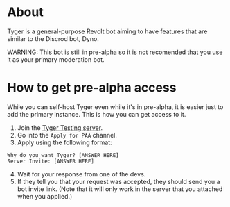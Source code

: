 # About
 Tyger is a general-purpose Revolt bot aiming to have features that are similar to the Discrod bot, Dyno.

 WARNING: This bot is still in pre-alpha so it is not recomended that you use it as your primary moderation bot.

# How to get pre-alpha access
While you can self-host Tyger even while it's in pre-alpha, it is easier just to add the primary instance. This is how you can get access to it.

1. Join the [Tyger Testing server](https://nightly.revolt.chat/invite/hg2HCTaW).
2. Go into the `Apply for PAA` channel.
3. Apply using the following format:
```
Why do you want Tyger? [ANSWER HERE]
Server Invite: [ANSWER HERE]
```
4. Wait for your response from one of the devs.
5. If they tell you that your request was accepted, they should send you a bot invite link. (Note that it will only work in the server that you attached when you applied.)
